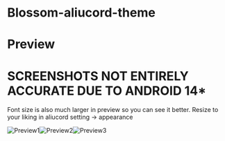 # Blossom-aliucord-theme
# Preview
# **SCREENSHOTS NOT ENTIRELY ACCURATE DUE TO ANDROID 14*** 
Font size is also much larger in preview so you can see it better. Resize to your liking in aliucord setting -> appearance


![Preview1](https://github.com/ukivie/blossom-aliucord-theme/assets/158360149/aa7a3e92-7474-417b-8e4c-9d01b02dcc91)![Preview2](https://github.com/ukivie/blossom-aliucord-theme/assets/158360149/23c4f5e3-ca5f-4ced-9a49-61ec57486667)![Preview3](https://github.com/ukivie/blossom-aliucord-theme/assets/158360149/cb0aa8a9-98cb-4183-92d0-886f3a2881ef)


